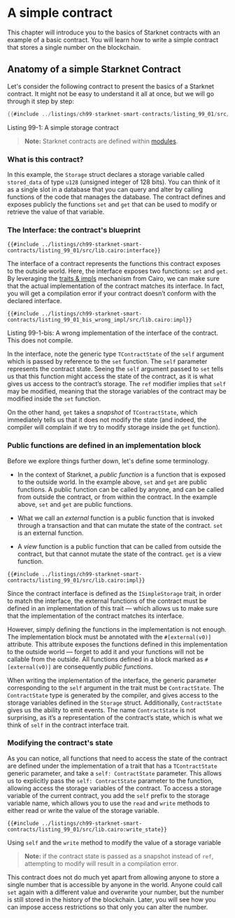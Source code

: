# A simple contract

This chapter will introduce you to the basics of Starknet contracts with an example of a basic contract. You will learn how to write a simple contract that stores a single number on the blockchain.

## Anatomy of a simple Starknet Contract

Let's consider the following contract to present the basics of a Starknet contract. It might not be easy to understand it all at once, but we will go through it step by step:

```rust
{{#include ../listings/ch99-starknet-smart-contracts/listing_99_01/src/lib.cairo:all}}
```

<span class="caption">Listing 99-1: A simple storage contract</span>

> **Note:** Starknet contracts are defined within [modules](./ch07-02-defining-modules-to-control-scope.md).

### What is this contract?

In this example, the `Storage` struct declares a storage variable called `stored_data` of type `u128` (unsigned integer of 128 bits).
You can think of it as a single slot in a database that you can query and alter by calling functions of the code that manages the database.
The contract defines and exposes publicly the functions `set` and `get` that can be used to modify or retrieve the value of that variable.

### The Interface: the contract's blueprint

```rust,noplayground
{{#include ../listings/ch99-starknet-smart-contracts/listing_99_01/src/lib.cairo:interface}}
```

The interface of a contract represents the functions this contract exposes to the outside world. Here, the interface exposes two functions: `set` and `get`. By leveraging the [traits & impls](./ch08-02-traits-in-cairo.md) mechanism from Cairo, we can make sure that the actual implementation of the contract matches its interface. In fact, you will get a compilation error if your contract doesn’t conform with the declared interface.

```rust,noplayground
{{#include ../listings/ch99-starknet-smart-contracts/listing_99_01_bis_wrong_impl/src/lib.cairo:impl}}
```

<span class="caption">Listing 99-1-bis: A wrong implementation of the interface of the contract. This does not compile.</span>

In the interface, note the generic type `TContractState` of the `self` argument which is passed by reference to the `set` function. The `self` parameter represents the contract state. Seeing the `self` argument passed to `set` tells us that this function might access the state of the contract, as it is what gives us access to the contract’s storage. The `ref` modifier implies that `self` may be modified, meaning that the storage variables of the contract may be modified inside the `set` function.

On the other hand, `get` takes a _snapshot_ of `TContractState`, which immediately tells us that it does not modify the state (and indeed, the compiler will complain if we try to modify storage inside the `get` function).

### Public functions are defined in an implementation block

Before we explore things further down, let's define some terminology.

- In the context of Starknet, a _public function_ is a function that is exposed to the outside world. In the example above, `set` and `get` are public functions. A public function can be called by anyone, and can be called from outside the contract, or from within the contract. In the example above, `set` and `get` are public functions.

- What we call an _external_ function is a public function that is invoked through a transaction and that can mutate the state of the contract. `set` is an external function.

- A _view_ function is a public function that can be called from outside the contract, but that cannot mutate the state of the contract. `get` is a view function.

```rust,noplayground
{{#include ../listings/ch99-starknet-smart-contracts/listing_99_01/src/lib.cairo:impl}}
```

Since the contract interface is defined as the `ISimpleStorage` trait, in order to match the interface, the external functions of the contract
must be defined in an implementation of this trait — which allows us to make sure that the implementation of the contract matches its interface.

However, simply defining the functions in the implementation is not enough. The implementation block must be annotated with the `#[external(v0)]` attribute. This attribute exposes the functions defined in this implementation to the outside world — forget to add it and your functions will not be callable from the outside. All functions defined in a block marked as `#[external(v0)]` are consequently _public functions_.

When writing the implementation of the interface, the generic parameter corresponding to the `self` argument in the trait must be `ContractState`. The `ContractState` type is generated by the compiler, and gives access to the storage variables defined in the `Storage` struct.
Additionally, `ContractState` gives us the ability to emit events. The name `ContractState` is not surprising, as it’s a representation of the contract’s state, which is what we think of `self` in the contract interface trait.

### Modifying the contract's state

As you can notice, all functions that need to access the state of the contract are defined under the implementation of a trait that has a `TContractState` generic parameter, and take a `self: ContractState` parameter.
This allows us to explicitly pass the `self: ContractState` parameter to the function, allowing access the storage variables of the contract.
To access a storage variable of the current contract, you add the `self` prefix to the storage variable name, which allows you to use the `read` and `write` methods to either read or write the value of the storage variable.

```rust,noplayground
{{#include ../listings/ch99-starknet-smart-contracts/listing_99_01/src/lib.cairo:write_state}}
```

<span class="caption">Using `self` and the `write` method to modify the value of a storage variable</span>

> **Note:** if the contract state is passed as a snapshot instead of `ref`, attempting to modify will result in a compilation error.

This contract does not do much yet apart from allowing anyone to store a single number that is accessible by anyone in the world. Anyone could call `set` again with a different value and overwrite your number, but the number is still stored in the history of the blockchain. Later, you will see how you can impose access restrictions so that only you can alter the number.
